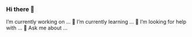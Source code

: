 ### Hi there 👋
I’m currently working on ...
🌱 I’m currently learning ...
🤔 I’m looking for help with ...
💬 Ask me about ...
<!--
**PangKiYeon/PangKiYeon** is a ✨ _special_ ✨ repository because its `README.md` (this file) appears on your GitHub profile.

Here are some ideas to get you started:

- 🔭 
- 👯 I’m looking to collaborate on ...
- 📫 How to reach me: ...
- 😄 Pronouns: ...
- ⚡ Fun fact: ...
-->
